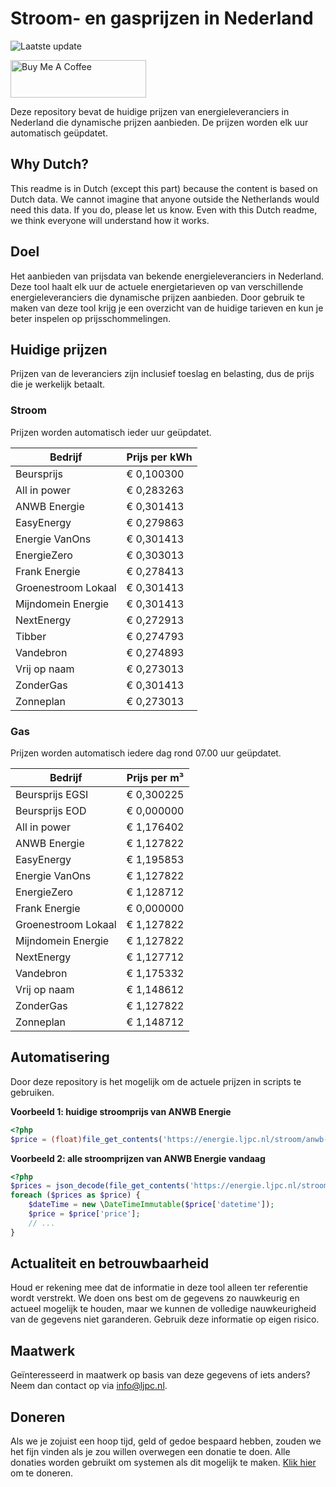 # Stroom- en gasprijzen in Nederland

![Laatste update](https://img.shields.io/badge/laatste%20update-2024--07--12%2000%3A00%20CET-brightgreen)

<a href="https://www.buymeacoffee.com/Lars-" target="_blank"><img src="https://cdn.buymeacoffee.com/buttons/v2/default-orange.png" alt="Buy Me A Coffee" height="60" style="height: 60px !important;width: 217px !important;" ></a>

Deze repository bevat de huidige prijzen van energieleveranciers in Nederland die dynamische prijzen aanbieden. De prijzen worden elk uur automatisch geüpdatet.

## Why Dutch?

This readme is in Dutch (except this part) because the content is based on Dutch data. We cannot imagine that anyone outside the Netherlands would need this data. If you do, please let us know. Even with this Dutch readme, we think
everyone will understand how it works.

## Doel

Het aanbieden van prijsdata van bekende energieleveranciers in Nederland. Deze tool haalt elk uur de actuele energietarieven op van verschillende energieleveranciers die dynamische prijzen aanbieden. Door gebruik te maken van deze tool
krijg je een overzicht van de huidige tarieven en kun je beter inspelen op prijsschommelingen.

## Huidige prijzen

Prijzen van de leveranciers zijn inclusief toeslag en belasting, dus de prijs die je werkelijk betaalt.

### Stroom

Prijzen worden automatisch ieder uur geüpdatet.

 Bedrijf | Prijs per kWh 
---------|---------------
Beursprijs | € 0,100300
All in power | € 0,283263
ANWB Energie | € 0,301413
EasyEnergy | € 0,279863
Energie VanOns | € 0,301413
EnergieZero | € 0,303013
Frank Energie | € 0,278413
Groenestroom Lokaal | € 0,301413
Mijndomein Energie | € 0,301413
NextEnergy | € 0,272913
Tibber | € 0,274793
Vandebron | € 0,274893
Vrij op naam | € 0,273013
ZonderGas | € 0,301413
Zonneplan | € 0,273013


### Gas

Prijzen worden automatisch iedere dag rond 07.00 uur geüpdatet.

 Bedrijf | Prijs per m³ 
---------|--------------
Beursprijs EGSI | € 0,300225
Beursprijs EOD | € 0,000000
All in power | € 1,176402
ANWB Energie | € 1,127822
EasyEnergy | € 1,195853
Energie VanOns | € 1,127822
EnergieZero | € 1,128712
Frank Energie | € 0,000000
Groenestroom Lokaal | € 1,127822
Mijndomein Energie | € 1,127822
NextEnergy | € 1,127712
Vandebron | € 1,175332
Vrij op naam | € 1,148612
ZonderGas | € 1,127822
Zonneplan | € 1,148712


## Automatisering

Door deze repository is het mogelijk om de actuele prijzen in scripts te gebruiken.

**Voorbeeld 1: huidige stroomprijs van ANWB Energie**

```php
<?php
$price = (float)file_get_contents('https://energie.ljpc.nl/stroom/anwb-energie-nu.txt');

```

**Voorbeeld 2: alle stroomprijzen van ANWB Energie vandaag**

```php
<?php
$prices = json_decode(file_get_contents('https://energie.ljpc.nl/stroom/all-in-power-vandaag.json'),true);
foreach ($prices as $price) {
    $dateTime = new \DateTimeImmutable($price['datetime']);
    $price = $price['price'];
    // ...
}
```

## Actualiteit en betrouwbaarheid

Houd er rekening mee dat de informatie in deze tool alleen ter referentie wordt verstrekt. We doen ons best om de gegevens zo nauwkeurig en actueel mogelijk te houden, maar we kunnen de volledige nauwkeurigheid van de gegevens niet
garanderen. Gebruik deze informatie op eigen risico.

## Maatwerk

Geïnteresseerd in maatwerk op basis van deze gegevens of iets anders? Neem dan contact op
via [info@ljpc.nl](mailto:info@ljpc.nl?subject=Energie%20prijzen).

## Doneren

Als we je zojuist een hoop tijd, geld of gedoe bespaard hebben, zouden we het fijn vinden als je zou willen overwegen een
donatie te doen. Alle donaties worden gebruikt om systemen als dit mogelijk te
maken. [Klik hier](https://www.buymeacoffee.com/Lars-) om te doneren.
